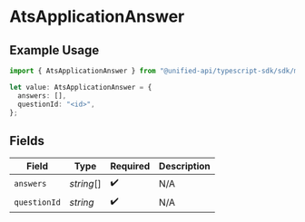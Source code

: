 # AtsApplicationAnswer

## Example Usage

```typescript
import { AtsApplicationAnswer } from "@unified-api/typescript-sdk/sdk/models/shared";

let value: AtsApplicationAnswer = {
  answers: [],
  questionId: "<id>",
};
```

## Fields

| Field              | Type               | Required           | Description        |
| ------------------ | ------------------ | ------------------ | ------------------ |
| `answers`          | *string*[]         | :heavy_check_mark: | N/A                |
| `questionId`       | *string*           | :heavy_check_mark: | N/A                |